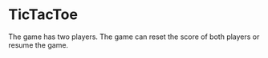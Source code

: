 # TicTacToe
The game has two players. The game can reset the score of both players or resume the game.
